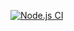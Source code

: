 [![Node.js CI](https://github.com/iyaremye-faustin/montechApp/actions/workflows/node.js.yml/badge.svg)](https://github.com/iyaremye-faustin/montechApp/actions/workflows/node.js.yml)
